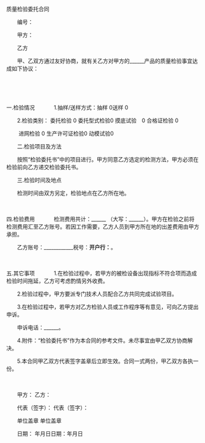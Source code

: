 



质量检验委托合同



 

　　编号：

　　甲方：

　　乙方　　

　　甲、乙双方通过友好协商，就有关乙方对甲方的______产品的质量检验事宜达成如下协议：

　　

　　

一.检验情况
　　
　1.抽样/送样方式：抽样 0送样 0

　　2.检验类别： 委托检验 0 委托型式检验0 摸底试验　0 合格证检验 0

　　 进网检验 0 生产许可证检验0 动模试验0　　

　　二.检验项目及方法

　　按照“检验委托书”中的项目进行。甲方同意乙方选定的检测方法，甲方必须在检验前向乙方递交检验委托书。　　

　　三.检验时间及地点

　　检测时间由双方另定，检验地点在乙方所在地。

　　

四.检验费用
　　
　检测费用共计：______ （大写：______）。甲方在检验之前将检测费用汇至乙方账号。若因工作需要，乙方人员到甲方所在地的出差费用由甲方承担。

　　乙方账号：____________税号：____________开户行：____________。

　　

五.其它事项
　　
　1.在检验过程中，若甲方的被检设备出现指标不符合项而造成检验时间拖延，乙方可考虑酌情另外收费。

　　2.检验过程中，甲方要派专门技术人员配合乙方共同完成试验项目。

　　3.在检验过程中，若甲方对乙方检验人员或工作程序等有意见，可向乙方提出申诉。

　　申诉电话：______。

　　4.附件：“检验委托书”作为本合同的参考文件。未尽事宜由甲乙双方协商解决。

　　5.本合同甲乙双方代表签字盖章后立即生效。合同一式两份，甲乙双方各执一份。　　

　　

　　甲方： 乙方：

　　代表（签字）： 代表（签字）：

　　单位盖章 单位盖章

　　日期： 年月日日期：年月日